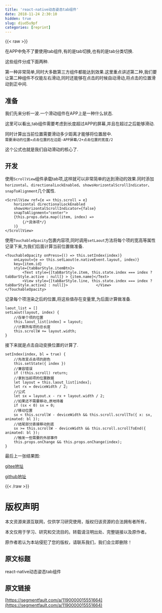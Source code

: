 ```yaml
---
title: 'react-native动态姿态tab组件' 
date: 2018-11-24 2:30:10
hidden: true
slug: diud5u9pf
categories: [reprint]
---
```


{{< raw >}}
<p>&#x5728;APP&#x4E2D;&#x514D;&#x4E0D;&#x4E86;&#x8981;&#x4F7F;&#x7528;tab&#x7EC4;&#x4EF6;,&#x6709;&#x7684;&#x662F;tab&#x5207;&#x6362;,&#x4E5F;&#x6709;&#x7684;&#x662F;tab&#x5206;&#x7C7B;&#x5207;&#x6362;.</p><p>&#x8FD9;&#x4E9B;&#x7EC4;&#x4EF6;&#x5206;&#x6210;&#x4E0B;&#x9762;&#x4E24;&#x79CD;.<br><span class="img-wrap"><img data-src="/img/remote/1460000015551667?w=338&amp;h=69" src="https://static.alili.tech/img/remote/1460000015551667?w=338&amp;h=69" alt="" title="" style="cursor:pointer;display:inline"></span><br><span class="img-wrap"><img data-src="/img/remote/1460000015551668" src="https://static.alili.tech/img/remote/1460000015551668" alt="" title="" style="cursor:pointer;display:inline"></span></p><p>&#x7B2C;&#x4E00;&#x79CD;&#x975E;&#x5E38;&#x7B80;&#x5355;,&#x540C;&#x65F6;&#x5927;&#x591A;&#x6570;&#x7B2C;&#x4E09;&#x65B9;&#x7EC4;&#x4EF6;&#x90FD;&#x80FD;&#x8FBE;&#x5230;&#x6548;&#x679C;.&#x8FD9;&#x91CC;&#x91CD;&#x70B9;&#x8BB2;&#x8FF0;&#x7B2C;&#x4E8C;&#x79CD;,&#x6211;&#x4EEC;&#x8981;&#x8BA9;&#x7B2C;&#x4E8C;&#x79CD;&#x7EC4;&#x4EF6;&#x4E0D;&#x4EC5;&#x80FD;&#x5DE6;&#x53F3;&#x6ED1;&#x52A8;,&#x540C;&#x65F6;&#x8FD8;&#x80FD;&#x591F;&#x5728;&#x70B9;&#x51FB;&#x7684;&#x65F6;&#x5019;&#x81EA;&#x52A8;&#x6ED1;&#x52A8;,&#x5C06;&#x70B9;&#x51FB;&#x7684;&#x4F4D;&#x7F6E;&#x6ED1;&#x52A8;&#x5230;&#x6B63;&#x4E2D;&#x95F4;.</p><h2 id="articleHeader0">&#x51C6;&#x5907;</h2><p>&#x6211;&#x4EEC;&#x5148;&#x6765;&#x5206;&#x6790;&#x4E00;&#x6CE2;.&#x4E00;&#x4E2A;&#x6ED1;&#x52A8;&#x7EC4;&#x4EF6;&#x5728;APP&#x4E0A;&#x662F;&#x4E00;&#x79CD;&#x4EC0;&#x4E48;&#x72B6;&#x6001;.<br><span class="img-wrap"><img data-src="/img/remote/1460000015551669" src="https://static.alili.tech/img/remote/1460000015551669" alt="" title="" style="cursor:pointer;display:inline"></span></p><p>&#x8FD9;&#x91CC;&#x53EF;&#x4EE5;&#x770B;&#x51FA;,tab&#x7EC4;&#x4EF6;&#x9700;&#x8981;&#x8003;&#x8651;&#x5230;&#x957F;&#x5EA6;&#x8D85;&#x8FC7;APP&#x7684;&#x5C4F;&#x5E55;,&#x5E76;&#x4E14;&#x5728;&#x8D85;&#x8FC7;&#x4E4B;&#x540E;&#x80FD;&#x591F;&#x6ED1;&#x52A8;.</p><p>&#x540C;&#x65F6;&#x8BA1;&#x7B97;&#x51FA;&#x5F53;&#x524D;&#x4F4D;&#x7F6E;&#x9700;&#x8981;&#x6ED1;&#x52A8;&#x591A;&#x5C11;&#x8DDD;&#x79BB;&#x624D;&#x80FD;&#x591F;&#x5C06;&#x4F4D;&#x7F6E;&#x5C45;&#x4E2D;.<br><code>&#x9700;&#x8981;&#x6ED1;&#x52A8;&#x7684;&#x4F4D;&#x7F6E;=&#x70B9;&#x51FB;&#x4F4D;&#x7F6E;&#x7684;&#x5DE6;&#x8FB9;&#x8DDD;-APP&#x5C4F;&#x5E55;/2+&#x70B9;&#x51FB;&#x4F4D;&#x7F6E;&#x7684;&#x5BBD;&#x5EA6;/2</code></p><p>&#x8FD9;&#x4E2A;&#x516C;&#x5F0F;&#x4E5F;&#x5C31;&#x662F;&#x6211;&#x4EEC;&#x81EA;&#x52A8;&#x6ED1;&#x52A8;&#x7684;&#x6838;&#x5FC3;&#x4E86;.</p><h2 id="articleHeader1">&#x5F00;&#x53D1;</h2><p>&#x4F7F;&#x7528;<code>ScrollView</code>&#x7EC4;&#x4EF6;&#x627F;&#x8F7D;tab&#x9879;,&#x8FD9;&#x6837;&#x5C31;&#x53EF;&#x4EE5;&#x975E;&#x5E38;&#x7B80;&#x5355;&#x7684;&#x8FBE;&#x5230;&#x6ED1;&#x52A8;&#x7684;&#x6548;&#x679C;.&#x540C;&#x65F6;&#x6DFB;&#x52A0;<code>horizontal</code>&#x3001;<code>directionalLockEnabled</code>&#x3001;<code>showsHorizontalScrollIndicator</code>&#x3001;<code>snapToAlignment</code>&#x51E0;&#x4E2A;&#x5C5E;&#x6027;.</p><div class="widget-codetool" style="display:none"><div class="widget-codetool--inner"><span class="selectCode code-tool" data-toggle="tooltip" data-placement="top" title="" data-original-title="&#x5168;&#x9009;"></span> <span type="button" class="copyCode code-tool" data-toggle="tooltip" data-placement="top" data-clipboard-text="&lt;ScrollView ref={e =&gt; this.scroll = e}
    horizontal directionalLockEnabled
    showsHorizontalScrollIndicator={false}
    snapToAlignment=&quot;center&quot;&gt;
    {this.props.data.map((item, index) =&gt;
        {/*&#x5177;&#x4F53;&#x9879;*/}
    )}
&lt;/ScrollView&gt;" title="" data-original-title="&#x590D;&#x5236;"></span> <span type="button" class="saveToNote code-tool" data-toggle="tooltip" data-placement="top" title="" data-original-title="&#x653E;&#x8FDB;&#x7B14;&#x8BB0;"></span></div></div><pre class="javascript hljs"><code class="javascript">&lt;ScrollView ref={e =&gt; <span class="hljs-keyword">this</span>.scroll = e}
    horizontal directionalLockEnabled
    showsHorizontalScrollIndicator={<span class="hljs-literal">false</span>}
    snapToAlignment=<span class="hljs-string">&quot;center&quot;</span>&gt;
    {<span class="hljs-keyword">this</span>.props.data.map(<span class="hljs-function">(<span class="hljs-params">item, index</span>) =&gt;</span>
        {<span class="hljs-comment">/*&#x5177;&#x4F53;&#x9879;*/</span>}
    )}
&lt;<span class="hljs-regexp">/ScrollView&gt;</span></code></pre><p>&#x4F7F;&#x7528;<code>TouchableOpacity</code>&#x5305;&#x88F9;&#x5185;&#x5BB9;&#x9879;,&#x540C;&#x65F6;&#x8C03;&#x7528;<code>setLaout</code>&#x65B9;&#x6CD5;&#x5C06;&#x6BCF;&#x4E2A;&#x9879;&#x7684;&#x5BBD;&#x9AD8;&#x7B49;&#x5C5E;&#x6027;&#x8BB0;&#x5F55;&#x4E0B;&#x6765;,&#x4E3A;&#x6211;&#x4EEC;&#x540E;&#x9762;&#x8BA1;&#x7B97;&#x5F53;&#x524D;&#x4F4D;&#x7F6E;&#x505A;&#x51C6;&#x5907;.</p><div class="widget-codetool" style="display:none"><div class="widget-codetool--inner"><span class="selectCode code-tool" data-toggle="tooltip" data-placement="top" title="" data-original-title="&#x5168;&#x9009;"></span> <span type="button" class="copyCode code-tool" data-toggle="tooltip" data-placement="top" data-clipboard-text="&lt;TouchableOpacity onPress={() =&gt; this.setIndex(index)} 
    onLayout={e =&gt; this.setLaout(e.nativeEvent.layout, index)} 
    key={item.id} 
    style={tabBarStyle.itemBtn}&gt;
        &lt;Text style={[tabBarStyle.item, this.state.index === index ? tabBarStyle.active : null]} &gt; {item.name}&lt;/Text&gt;
        &lt;View style={[tabBarStyle.line, this.state.index === index ? tabBarStyle.active2 : null]}&gt;             &lt;/View&gt;
&lt;/TouchableOpacity&gt;" title="" data-original-title="&#x590D;&#x5236;"></span> <span type="button" class="saveToNote code-tool" data-toggle="tooltip" data-placement="top" title="" data-original-title="&#x653E;&#x8FDB;&#x7B14;&#x8BB0;"></span></div></div><pre class="javascript hljs"><code class="javascript">&lt;TouchableOpacity onPress={() =&gt; <span class="hljs-keyword">this</span>.setIndex(index)} 
    onLayout={e =&gt; <span class="hljs-keyword">this</span>.setLaout(e.nativeEvent.layout, index)} 
    key={item.id} 
    style={tabBarStyle.itemBtn}&gt;
        <span class="xml"><span class="hljs-tag">&lt;<span class="hljs-name">Text</span> <span class="hljs-attr">style</span>=<span class="hljs-string">{[tabBarStyle.item,</span> <span class="hljs-attr">this.state.index</span> === <span class="hljs-string">index</span> ? <span class="hljs-attr">tabBarStyle.active</span> <span class="hljs-attr">:</span> <span class="hljs-attr">null</span>]} &gt;</span> {item.name}<span class="hljs-tag">&lt;/<span class="hljs-name">Text</span>&gt;</span></span>
        &lt;View style={[tabBarStyle.line, <span class="hljs-keyword">this</span>.state.index === index ? tabBarStyle.active2 : <span class="hljs-literal">null</span>]}&gt;             <span class="xml"><span class="hljs-tag">&lt;/<span class="hljs-name">View</span>&gt;</span></span>
&lt;<span class="hljs-regexp">/TouchableOpacity&gt;</span></code></pre><p>&#x8BB0;&#x5F55;&#x6BCF;&#x4E2A;&#x9879;&#x6E32;&#x67D3;&#x4E4B;&#x540E;&#x7684;&#x4F4D;&#x7F6E;,&#x5C06;&#x8FD9;&#x4E9B;&#x503C;&#x5B58;&#x5728;&#x53D8;&#x91CF;&#x91CC;,&#x4E3A;&#x540E;&#x9762;&#x8BA1;&#x7B97;&#x505A;&#x51C6;&#x5907;.</p><div class="widget-codetool" style="display:none"><div class="widget-codetool--inner"><span class="selectCode code-tool" data-toggle="tooltip" data-placement="top" title="" data-original-title="&#x5168;&#x9009;"></span> <span type="button" class="copyCode code-tool" data-toggle="tooltip" data-placement="top" data-clipboard-text="laout_list = []
setLaout(layout, index) {
    //&#x5B58;&#x5355;&#x4E2A;&#x9879;&#x7684;&#x4F4D;&#x7F6E;
    this.laout_list[index] = layout;
    //&#x8BA1;&#x7B97;&#x6240;&#x6709;&#x9879;&#x7684;&#x603B;&#x957F;&#x5EA6;
    this.scrollW += layout.width;
}" title="" data-original-title="&#x590D;&#x5236;"></span> <span type="button" class="saveToNote code-tool" data-toggle="tooltip" data-placement="top" title="" data-original-title="&#x653E;&#x8FDB;&#x7B14;&#x8BB0;"></span></div></div><pre class="javascript hljs"><code class="javascript">laout_list = []
setLaout(layout, index) {
    <span class="hljs-comment">//&#x5B58;&#x5355;&#x4E2A;&#x9879;&#x7684;&#x4F4D;&#x7F6E;</span>
    <span class="hljs-keyword">this</span>.laout_list[index] = layout;
    <span class="hljs-comment">//&#x8BA1;&#x7B97;&#x6240;&#x6709;&#x9879;&#x7684;&#x603B;&#x957F;&#x5EA6;</span>
    <span class="hljs-keyword">this</span>.scrollW += layout.width;
}</code></pre><p>&#x63A5;&#x4E0B;&#x6765;&#x5C31;&#x662F;&#x70B9;&#x51FB;&#x81EA;&#x52A8;&#x53D8;&#x6362;&#x4F4D;&#x7F6E;&#x7684;&#x8BA1;&#x7B97;&#x4E86;.</p><div class="widget-codetool" style="display:none"><div class="widget-codetool--inner"><span class="selectCode code-tool" data-toggle="tooltip" data-placement="top" title="" data-original-title="&#x5168;&#x9009;"></span> <span type="button" class="copyCode code-tool" data-toggle="tooltip" data-placement="top" data-clipboard-text="setIndex(index, bl = true) {
    //&#x5148;&#x6539;&#x53D8;&#x70B9;&#x51FB;&#x9879;&#x7684;&#x989C;&#x8272;
    this.setState({ index })
    //&#x517C;&#x5BB9;&#x9519;&#x8BEF;
    if (!this.scroll) return;
    //&#x62FF;&#x5230;&#x5F53;&#x524D;&#x9879;&#x7684;&#x4F4D;&#x7F6E;&#x6570;&#x636E;
    let layout = this.laout_list[index];
    let rx = deviceWidth / 2;
    //&#x516C;&#x5F0F;
    let sx = layout.x - rx + layout.width / 2;
    //&#x5982;&#x679C;&#x8FD8;&#x4E0D;&#x9700;&#x8981;&#x79FB;&#x52A8;,&#x539F;&#x5730;&#x5F85;&#x7740;
    if (sx &lt; 0) sx = 0;
    //&#x79FB;&#x52A8;&#x4F4D;&#x7F6E;
    sx &lt; this.scrollW - deviceWidth &amp;&amp; this.scroll.scrollTo({ x: sx, animated: bl });
    //&#x7ED3;&#x5C3E;&#x90E8;&#x5206;&#x76F4;&#x63A5;&#x79FB;&#x52A8;&#x5230;&#x5E95;
    sx &gt;= this.scrollW - deviceWidth &amp;&amp; this.scroll.scrollToEnd({ animated: bl });
    //&#x89E6;&#x53D1;&#x4E00;&#x4E9B;&#x9700;&#x8981;&#x7684;&#x5916;&#x90E8;&#x4E8B;&#x4EF6;
    this.props.onChange &amp;&amp; this.props.onChange(index);
}" title="" data-original-title="&#x590D;&#x5236;"></span> <span type="button" class="saveToNote code-tool" data-toggle="tooltip" data-placement="top" title="" data-original-title="&#x653E;&#x8FDB;&#x7B14;&#x8BB0;"></span></div></div><pre class="hljs kotlin"><code>setIndex(index, bl = <span class="hljs-literal">true</span>) {
    <span class="hljs-comment">//&#x5148;&#x6539;&#x53D8;&#x70B9;&#x51FB;&#x9879;&#x7684;&#x989C;&#x8272;</span>
    <span class="hljs-keyword">this</span>.setState({ index })
    <span class="hljs-comment">//&#x517C;&#x5BB9;&#x9519;&#x8BEF;</span>
    <span class="hljs-keyword">if</span> (!<span class="hljs-keyword">this</span>.scroll) <span class="hljs-keyword">return</span>;
    <span class="hljs-comment">//&#x62FF;&#x5230;&#x5F53;&#x524D;&#x9879;&#x7684;&#x4F4D;&#x7F6E;&#x6570;&#x636E;</span>
    let layout = <span class="hljs-keyword">this</span>.laout_list[index];
    let rx = deviceWidth / <span class="hljs-number">2</span>;
    <span class="hljs-comment">//&#x516C;&#x5F0F;</span>
    let sx = layout.x - rx + layout.width / <span class="hljs-number">2</span>;
    <span class="hljs-comment">//&#x5982;&#x679C;&#x8FD8;&#x4E0D;&#x9700;&#x8981;&#x79FB;&#x52A8;,&#x539F;&#x5730;&#x5F85;&#x7740;</span>
    <span class="hljs-keyword">if</span> (sx &lt; <span class="hljs-number">0</span>) sx = <span class="hljs-number">0</span>;
    <span class="hljs-comment">//&#x79FB;&#x52A8;&#x4F4D;&#x7F6E;</span>
    sx &lt; <span class="hljs-keyword">this</span>.scrollW - deviceWidth &amp;&amp; <span class="hljs-keyword">this</span>.scroll.scrollTo({ x: sx, animated: bl });
    <span class="hljs-comment">//&#x7ED3;&#x5C3E;&#x90E8;&#x5206;&#x76F4;&#x63A5;&#x79FB;&#x52A8;&#x5230;&#x5E95;</span>
    sx &gt;= <span class="hljs-keyword">this</span>.scrollW - deviceWidth &amp;&amp; <span class="hljs-keyword">this</span>.scroll.scrollToEnd({ animated: bl });
    <span class="hljs-comment">//&#x89E6;&#x53D1;&#x4E00;&#x4E9B;&#x9700;&#x8981;&#x7684;&#x5916;&#x90E8;&#x4E8B;&#x4EF6;</span>
    <span class="hljs-keyword">this</span>.props.onChange &amp;&amp; <span class="hljs-keyword">this</span>.props.onChange(index);
}</code></pre><p>&#x6700;&#x540E;&#x4E0A;&#x4E00;&#x5F20;&#x7ED3;&#x679C;&#x56FE;:<br><span class="img-wrap"><img data-src="/img/remote/1460000015551670" src="https://static.alili.tech/img/remote/1460000015551670" alt="" title="" style="cursor:pointer"></span></p><p><a href="https://gitee.com/cuo9958/react-native-tabs" rel="nofollow noreferrer" target="_blank">gitee&#x5730;&#x5740;</a></p><p><a href="https://github.com/cuo9958/react-native-tabs-top" rel="nofollow noreferrer" target="_blank">github&#x5730;&#x5740;</a></p>
{{< /raw >}}

# 版权声明
本文资源来源互联网，仅供学习研究使用，版权归该资源的合法拥有者所有，

本文仅用于学习、研究和交流目的。转载请注明出处、完整链接以及原作者。

原作者若认为本站侵犯了您的版权，请联系我们，我们会立即删除！

## 原文标题
react-native动态姿态tab组件

## 原文链接
[https://segmentfault.com/a/1190000015551664](https://segmentfault.com/a/1190000015551664)

